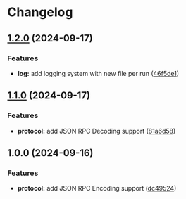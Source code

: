# Changelog

## [1.2.0](https://github.com/piperinnshall/processing-language-server/compare/v1.1.0...v1.2.0) (2024-09-17)


### Features

* **log:** add logging system with new file per run ([46f5de1](https://github.com/piperinnshall/processing-language-server/commit/46f5de1aed1d9b2d99e99c57df839b16ca3f328b))

## [1.1.0](https://github.com/piperinnshall/processing-language-server/compare/v1.0.0...v1.1.0) (2024-09-17)


### Features

* **protocol:** add JSON RPC Decoding support ([81a6d58](https://github.com/piperinnshall/processing-language-server/commit/81a6d58246ab057e4468eafe7ac63ac3aa1f4eb9))

## 1.0.0 (2024-09-16)


### Features

* **protocol:** add JSON RPC Encoding support ([dc49524](https://github.com/piperinnshall/processing-language-server/commit/dc495245eae8bebeb22c65ce2b87ff6b58d8d8ab))
